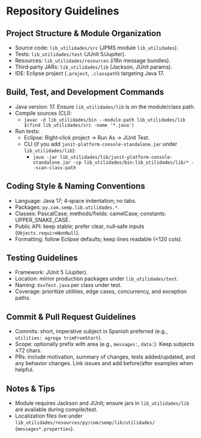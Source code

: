 # Repository Guidelines

## Project Structure & Module Organization
- Source code: `lib_utilidades/src` (JPMS module `lib_utilidades`).
- Tests: `lib_utilidades/test` (JUnit 5/Jupiter).
- Resources: `lib_utilidades/resources` (i18n message bundles).
- Third‑party JARs: `lib_utilidades/lib` (Jackson, JUnit params).
- IDE: Eclipse project (`.project`, `.classpath`) targeting Java 17.

## Build, Test, and Development Commands
- Java version: 17. Ensure `lib_utilidades/lib` is on the module/class path.
- Compile sources (CLI):
  - `javac -d lib_utilidades/bin --module-path lib_utilidades/lib $(find lib_utilidades/src -name '*.java')`
- Run tests:
  - Eclipse: Right‑click project → Run As → JUnit Test.
  - CLI (if you add `junit-platform-console-standalone.jar` under `lib_utilidades/lib`):
    - `java -jar lib_utilidades/lib/junit-platform-console-standalone.jar -cp lib_utilidades/bin:lib_utilidades/lib/* --scan-class-path`

## Coding Style & Naming Conventions
- Language: Java 17; 4‑space indentation; no tabs.
- Packages: `py.com.semp.lib.utilidades.*`.
- Classes: PascalCase; methods/fields: camelCase; constants: UPPER_SNAKE_CASE.
- Public API: keep stable; prefer clear, null‑safe inputs (`Objects.requireNonNull`).
- Formatting: follow Eclipse defaults; keep lines readable (<120 cols).

## Testing Guidelines
- Framework: JUnit 5 (Jupiter).
- Location: mirror production packages under `lib_utilidades/test`.
- Naming: `XxxTest.java` per class under test.
- Coverage: prioritize utilities, edge cases, concurrency, and exception paths.

## Commit & Pull Request Guidelines
- Commits: short, imperative subject in Spanish preferred (e.g., `utilities: agrega trimFromStart`).
- Scope: optionally prefix with area (e.g., `messages:`, `data:`). Keep subjects ≤72 chars.
- PRs: include motivation, summary of changes, tests added/updated, and any behavior changes. Link issues and add before/after examples when helpful.

## Notes & Tips
- Module requires Jackson and JUnit; ensure jars in `lib_utilidades/lib` are available during compile/test.
- Localization files live under `lib_utilidades/resources/py/com/semp/lib/utilidades/` (`messages*.properties`).
